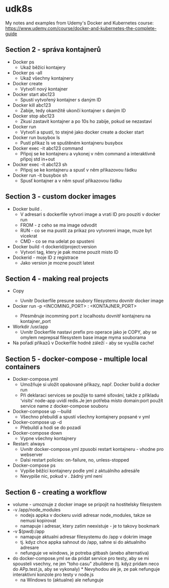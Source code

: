 # udk8s
My notes and examples from Udemy's Docker and Kubernetes course: https://www.udemy.com/course/docker-and-kubernetes-the-complete-guide

## Section 2 - správa kontajnerů
* Docker ps
  * Ukaž běžící kontajery
* Docker ps -all
  * Ukaž všechny kontajnery
* Docker create
  * Vytvoří nový kontajner
* Docker start abc123
  * Spustí vytvořený kontajner s daným ID
* Docker kill abc123
  * Zabije, tedy okamžitě ukončí kontajner s daným ID
* Docker stop abc123
  * Zkusí zastavit kontajner a po 10s ho zabije, pokud se nezastaví
* Docker run
  * Vytvoří a spustí, to stejné jako docker create a docker start
* Docker run busybox ls
  * Pustí příkaz ls ve spuštěném kontajneru busybox
* Docker exec -it abc123 command
  * Připoj se ke kontajneru a vykonej v něm command a interaktivně připoj std in+out
* Docker exec -it abc123 sh
  * Připoj se ke kontajneru a spusť v něm příkazovou řádku
* Docker run -it busybox sh
  * Spusť kontajner a v něm spusť příkazovou řádku

## Section 3 - custom docker images
* Docker build .
  * V adresari s dockerfile vytvori image a vrati ID pro pouziti v docker run
  * FROM - z ceho se ma image odvodit
  * RUN - co se ma pustit za prikaz pro vytvoreni image, muze byt vicekrat
  * CMD - co se ma udelat po spusteni
* Docker build -t dockerid/project:version
  * Vytvori tag, ktery je pak mozne pouzit misto ID
* Dockerid - moje ID z registrace
  * Jako version je mozne pouzit latest

## Section 4 - making real projects
* Copy <from> <to>
  * Uvnitr Dockerfile presune soubory filesystemu dovnitr docker image
* Docker run -p <INCOMING_PORT> : <KONTAJNER_PORT> <imagename>
  * Přesměruje incomming port z localhostu dovnitř kontajneru na kontajner_port
* Workdir /usr/app
  * Uvnitr Dockerfile nastavi prefix pro operace jako je COPY, aby se omylem neprepsal filesystem base image myma souborama
* Na pořadí příkazů v Dockerfile hodně záleží - aby se využila cache!

## Section 5 - docker-compose - multiple local containers
* Docker-compose.yml
  * Umožňuje si uložit opakované příkazy, např. Docker build a docker run
  * Při deklaraci services se použije to samé síťování, takže z příkladu ‘visits’ node-app uvidí redis.Je jen potřeba místo domain:port použít service name z docker-compose souboru
* Docker-compose up --build
  * Všechno přebuildí a spustí všechny kontajnery popsané v yml
* Docker-compose up -d
  * Přebuildí a hodí se do pozadí
* Docker-compose down
  * Vypne všechny kontajnery
* Restart: always
  * Uvnitr docker-compose.yml zpusobi restart kontajneru - vhodne pro webserver
  * Dalsi restart policies: on-failure, no, unless-stopped
* Docker-compose ps
  * Vypíše běžící kontajnery podle yml z aktuálního adresáře
  * Nevypíše nic, pokud v . žádný yml není

## Section 6 - creating a workflow
* volume - umoznuje z docker image se pripojit na hostitelsky filesystem
* -v /app/node_modules 
  * nodejs appka v dockeru uvidi adresar node_modules, takze se nemusi kopirovat
  * namapuje i adresar, ktery zatim neexistuje - je to takovy bookmark
* -v $(pwd):/app
  * namapuje aktualni adresar filesystemu do /app v dokrim image
  * tj. kdyz chce appka sahnout do /app, sahne si do aktualniho adresare
  * nefunguje ve windows, je potreba gitbash (anebo alternativa)
* do docker-compose.yml se da pridat service pro testy, aby se mi spousteli vsechny, ne jen "toho casu" zbuildene (tj. kdyz pridam neco do APp.test.js, aby se vykonaly)  * Nevyhodou ale je, ze pak nefunguje interaktivni konzole pro testy v node.js
  * na Windows to (aktualne) ale nefunguje
   



